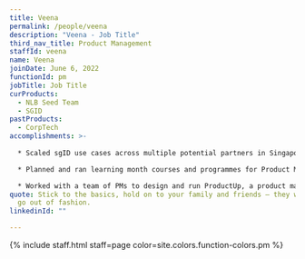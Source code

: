 ```yaml
---
title: Veena
permalink: /people/veena
description: "Veena - Job Title"
third_nav_title: Product Management
staffId: veena
name: Veena
joinDate: June 6, 2022
functionId: pm
jobTitle: Job Title
curProducts:
  - NLB Seed Team
  - SGID
pastProducts:
  - CorpTech
accomplishments: >-
  
  * Scaled sgID use cases across multiple potential partners in Singapore

  * Planned and ran learning month courses and programmes for Product Manager upskilling

  * Worked with a team of PMs to design and run ProductUp, a product management 101 workshop for senior government leaders
quote: Stick to the basics, hold on to your family and friends – they will never
  go out of fashion.
linkedinId: ""

---
```


{% include staff.html staff=page color=site.colors.function-colors.pm %}
